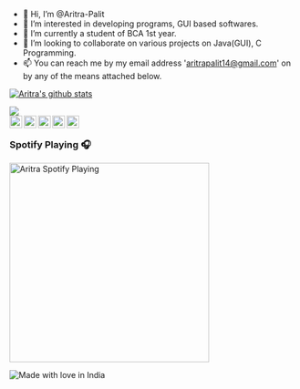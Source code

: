- 👋 Hi, I’m @Aritra-Palit
- 👀 I’m interested in developing programs, GUI based softwares.
- 🌱 I’m currently a student of BCA 1st year.
- 💞️ I’m looking to collaborate on various projects on Java(GUI), C Programming.
- 📫 You can reach me by my email address 'aritrapalit14@gmail.com' on by any of the means attached below.

[![Aritra's github stats](https://github-readme-stats.vercel.app/api?username=Aritra-Palit&theme=nightowl)](https://github.com/Aritra-Palit?tab=repositories)

<a href="https://github.com/Aritra-Palit">
 
  <img align="center" src="https://github-readme-stats-teal.vercel.app/api/top-langs/?username=Aritra-Palit&layout=compact&theme=synthwave" />
</a>

<br/>

<a href="https://twitter.com/PalitAritra">
  <img align="left" alt="Aritra Palit | Twitter " width="22px" src="https://cdn.jsdelivr.net/npm/simple-icons@v3/icons/twitter.svg" />
</a>
<a href="https://t.me/Major_Mike_Tango">
  <img align="left" alt="Aritra's Telegram" width="22px" src="https://cdn.jsdelivr.net/npm/simple-icons@v3/icons/telegram.svg" />
</a>
<a href="https://www.instagram.com/abstract_hypertext/">
  <img align="left" alt="Aritra's Instagram" width="22px" src="https://cdn.jsdelivr.net/npm/simple-icons@v3/icons/instagram.svg" />
</a>
<a href="https://www.youtube.com/channel/UCsAeRWHbBLNyxW8mLgWpXlw">
  <img align="left" alt="Aritra's Youtube" width="22px" src="https://cdn.jsdelivr.net/npm/simple-icons@v3/icons/youtube.svg" />
</a>  
<a href="https://www.facebook.com/aritra.palit.14/">
  <img align="left" alt="Aritra's Facebook" width="22px" src="https://cdn.jsdelivr.net/npm/simple-icons@v3/icons/facebook.svg" />
</a>

<br />



### Spotify Playing 🎧

[<img align="center" src="https://spotify-github-profile.vercel.app/api/view?uid=suqbsnubtndqfz450fh0ned0c&cover_image=true&theme=default" alt="Aritra Spotify Playing" width="350" />](https://open.spotify.com/user/suqbsnubtndqfz450fh0ned0c)


![Made with love in India](https://madewithlove.now.sh/in?heart=true&template=for-the-badge)
